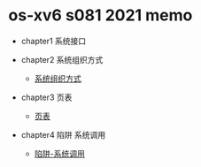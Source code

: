 # os-xv6 s081 2021 memo
* chapter1 系统接口
* chapter2 系统组织方式
    * [系统组织方式](memos/chapter2.md)

* chapter3 页表
    * [页表](memos/virtual-memory.md)

* chapter4 陷阱 系统调用
    * [陷阱-系统调用](memos/chapter4-trap-system-call.md)
